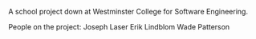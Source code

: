 A school project down at Westminster College for Software Engineering.

People on the project:
	Joseph Laser
	Erik Lindblom
	Wade Patterson
